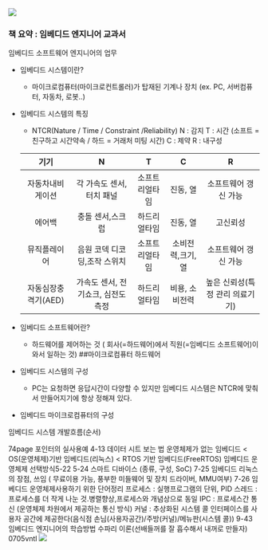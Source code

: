 <img src="https://capsule-render.vercel.app/api?type=waving&color=D0F0C0&height=150&section=header" />


### 책 요약 : 임베디드 엔지니어 교과서 

임베디드 소프트웨어 엔지니어의 업무
- 임베디드 시스템이란?
  - 마이크로컴퓨터(마이크로컨트롤러)가 탑재된 기계나 장치 (ex. PC, 서버컴퓨터, 자동차, 로봇..)   
- 임베디드 시스템의 특징
  - NTCR(Nature / Time / Constraint /Reliability)
    N : 감지
    T : 시간 (소프트 = 친구하고 시간약속 / 하드 = 거래처 미팅 시간)
    C : 제약
    R : 내구성
    
  |기기|N|T|C|R|
  |:---:|:---:|:---:|:---:|:---:|
  |자동차내비게이션|각 가속도 센서, 터치 패널|소프트리얼타임|진동, 열|소프트웨어 갱신 가능|
  |에어백|충돌 센서,스크럽|하드리얼타임|진동, 열|고신뢰성|
  |뮤직플레이어|음원 코덱 디코딩,조작 스위치|소프트리얼타임|소비전력,크기,열|소프트웨어 갱신 가능|
  |자동심장충격기(AED)|가속도 센서, 전기쇼크, 심전도 측정|하드리얼타임|비용, 소비전력|높은 신뢰성(특정 관리 의료기기)|
  
- 임베디드 소프트웨어란?
  - 하드웨어를 제어하는 것 ( 회사(=하드웨어)에서 직원(=임베디드 소프트웨어)이 와서 일하는 것)
##마이크로컴퓨터 하드웨어
- 임베디드 시스템의 구성
  - PC는 요청하면 응답시간이 다양할 수 있지만 임베디드 시스템은 NTCR에 맞춰서 만들어지기에 항상 정해져 있다.
- 임베디드 마이크로컴퓨터의 구성

임베디드 시스템 개발흐름(순서)

74page 포인터의 실사용예
4-13 데이터 시트 보는 법
운영체제가 없는 임베디드 < OS(운영체제)기반 임베디드(리눅스) < RTOS 기반 임베디드(FreeRTOS)
임베디드 운영체제 선택방식5-22
5-24 스마트 디바이스 (종류, 구성, SoC)
7-25 임베디드 리눅스의 장점, 쓰임 ( 무료이용 가능, 풍부한 미들웨어 및 장치 드라이버, MMU여부)
7-26 임베디드 운영체제사용하기 위한 단어정리
프로세스 : 실행프로그램의 단위, PID
스레드 : 프로세스를 더 작게 나눈 것.병렬향상,프로세스와 개념상으로 동일
IPC : 프로세스간 통신 (운영체제 차원에서 제공하는 통신 방식)
커널 : 추상화된 시스템 콜 인터페이스를 사용자 공간에 제공한다(음식점 손님(사용자공간)/주방(커널)/메뉴판(시스템 콜))
9-43 임베디드 엔지니어의 학습방법
수파리 이론(선배들꺼를 잘 흡수해서 내꺼로 만들자)
0705vntl
<img src="https://capsule-render.vercel.app/api?type=waving&color=D0F0C0&height=150&section=footer" />
